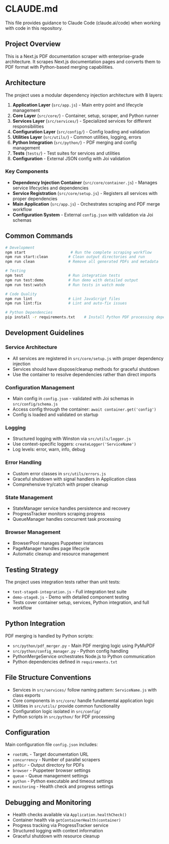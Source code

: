# CLAUDE.md

This file provides guidance to Claude Code (claude.ai/code) when working with code in this repository.

## Project Overview

This is a Next.js PDF documentation scraper with enterprise-grade architecture. It scrapes Next.js documentation pages and converts them to PDF format with Python-based merging capabilities.

## Architecture

The project uses a modular dependency injection architecture with 8 layers:

1. **Application Layer** (`src/app.js`) - Main entry point and lifecycle management
2. **Core Layer** (`src/core/`) - Container, setup, scraper, and Python runner
3. **Services Layer** (`src/services/`) - Specialized services for different responsibilities
4. **Configuration Layer** (`src/config/`) - Config loading and validation  
5. **Utilities Layer** (`src/utils/`) - Common utilities, logging, errors
6. **Python Integration** (`src/python/`) - PDF merging and config management
7. **Tests** (`tests/`) - Test suites for services and utilities
8. **Configuration** - External JSON config with Joi validation

### Key Components

- **Dependency Injection Container** (`src/core/container.js`) - Manages service lifecycles and dependencies
- **Service Registration** (`src/core/setup.js`) - Registers all services with proper dependencies
- **Main Application** (`src/app.js`) - Orchestrates scraping and PDF merge workflow
- **Configuration System** - External `config.json` with validation via Joi schemas

## Common Commands

```bash
# Development
npm start                    # Run the complete scraping workflow
npm run start:clean         # Clean output directories and run
npm run clean               # Remove all generated PDFs and metadata

# Testing  
npm test                    # Run integration tests
npm run test:demo           # Run demo with detailed output
npm run test:watch          # Run tests in watch mode

# Code Quality
npm run lint                # Lint JavaScript files
npm run lint:fix            # Lint and auto-fix issues

# Python Dependencies
pip install -r requirements.txt    # Install Python PDF processing dependencies
```

## Development Guidelines

### Service Architecture
- All services are registered in `src/core/setup.js` with proper dependency injection
- Services should have dispose/cleanup methods for graceful shutdown
- Use the container to resolve dependencies rather than direct imports

### Configuration Management
- Main config in `config.json` - validated with Joi schemas in `src/config/schema.js`
- Access config through the container: `await container.get('config')`
- Config is loaded and validated on startup

### Logging
- Structured logging with Winston via `src/utils/logger.js`
- Use context-specific loggers: `createLogger('ServiceName')`
- Log levels: error, warn, info, debug

### Error Handling
- Custom error classes in `src/utils/errors.js`
- Graceful shutdown with signal handlers in Application class
- Comprehensive try/catch with proper cleanup

### State Management
- StateManager service handles persistence and recovery
- ProgressTracker monitors scraping progress
- QueueManager handles concurrent task processing

### Browser Management
- BrowserPool manages Puppeteer instances
- PageManager handles page lifecycle
- Automatic cleanup and resource management

## Testing Strategy

The project uses integration tests rather than unit tests:
- `test-stage8-integration.js` - Full integration test suite
- `demo-stage8.js` - Demo with detailed component testing
- Tests cover container setup, services, Python integration, and full workflow

## Python Integration

PDF merging is handled by Python scripts:
- `src/python/pdf_merger.py` - Main PDF merging logic using PyMuPDF
- `src/python/config_manager.py` - Python config handling
- PythonMergeService orchestrates Node.js to Python communication
- Python dependencies defined in `requirements.txt`

## File Structure Conventions

- Services in `src/services/` follow naming pattern: `ServiceName.js` with class exports
- Core components in `src/core/` handle fundamental application logic
- Utilities in `src/utils/` provide common functionality
- Configuration logic isolated in `src/config/`
- Python scripts in `src/python/` for PDF processing

## Configuration

Main configuration file `config.json` includes:
- `rootURL` - Target documentation URL
- `concurrency` - Number of parallel scrapers  
- `pdfDir` - Output directory for PDFs
- `browser` - Puppeteer browser settings
- `queue` - Queue management settings
- `python` - Python executable and timeout settings
- `monitoring` - Health check and progress settings

## Debugging and Monitoring

- Health checks available via `Application.healthCheck()`
- Container health via `getContainerHealth(container)`
- Progress tracking via ProgressTracker service
- Structured logging with context information
- Graceful shutdown with resource cleanup
